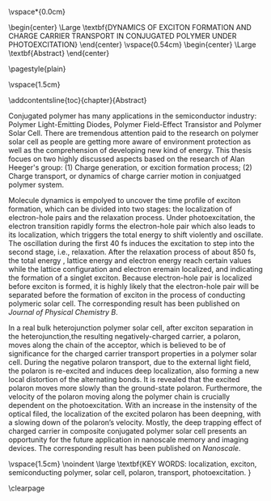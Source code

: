 
\vspace*{0.0cm}
<!-- 
\pagenumbering{Roman}
*--> 
\begin{center}
\Large \textbf{DYNAMICS OF EXCITON FORMATION AND CHARGE CARRIER TRANSPORT IN CONJUGATED POLYMER UNDER PHOTOEXCITATION}
\end{center}
\vspace{0.54cm}
\begin{center}
\Large \textbf{Abstract}
\end{center}

\pagestyle{plain}

\vspace{1.5cm}

\addcontentsline{toc}{chapter}{Abstract}

Conjugated polymer has many applications in the semiconductor industry: Polymer
Light-Emitting Diodes, Polymer Field-Effect Transistor and Polymer Solar Cell. There
are tremendous attention paid to the research on polymer solar cell as people are
getting more aware of environment protection as well as the comprehension of
developing new kind of energy. This thesis focues on two highly discussed aspects
based on the research of Alan Heeger's group:
(1) Charge generation, or excition formation process; (2) Charge transport, or
dynamics of charge carrier motion in conjuatged polymer system.


Molecule dynamics is empolyed to uncover the time profile of exciton formation,
which can be divided into two stages: the localization of electron-hole pairs and
the relaxation process. Under photoexcitation, the electron transition rapidly forms
the electron-hole pair which also leads to its localization, which triggers the
total energy to shift violently and oscillate. The oscillation during the first 40
fs induces the excitation to step into the second stage, i.e., relaxation. After the
relaxation process of about 850 fs, the total energy , lattice energy and electron
energy reach certain values while the lattice configuration and electron eremain
localized, and indicating the formation of a singlet exciton. Because electron-hole
pair is localized before exciton is formed, it is highly likely that the
electron-hole pair will be separated before the formation of exciton in the process
of conducting polymeric solar cell. The corresponding result has been published on
*Journal of Physical Chemistry B*.

In a real bulk heterojunction polymer solar cell, after exciton separation in the
heterojunction,the resulting negatively-charged  carrier, a polaron, moves along the
chain of the acceptor, which is believed to be of significance for the charged
carrier transport properties in a polymer solar cell. During the negative polaron
transport, due to the external light field, the polaron is re-excited and induces
deep localization, also forming a new local distortion of the alternating bonds. It
is revealed that the excited polaron moves more slowly than the ground-state
polaron. Furthermore, the velocity of the polaron moving along the polymer chain is
crucially dependent on the photoexcitation. With an increase in the instensity of
the optical filed, the localization of the excited polaron has been deepning, with a
slowing down of the polaron’s velocity. Mostly, the deep trapping effect of charged
carrier in composite conjugated polymer solar cell presents an opportunity for the
future application in nanoscale memory and imaging devices. The corresponding result
has been published on *Nanoscale*.

\vspace{1.5cm}
\noindent
\large 
\textbf{KEY WORDS: localization, exciton, semiconducting polymer, solar cell,
polaron, transport, photoexcitation.
}


\clearpage

